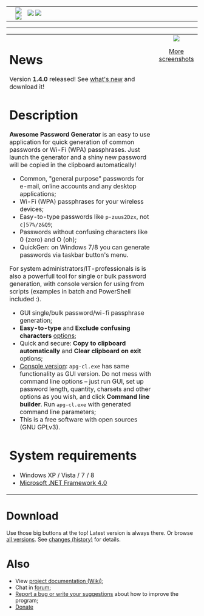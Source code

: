 <table cellpadding='0' width='100%' border='0'>
<tr>
<td>
<br>
</td>
<td valign='middle'>
<a href='https://code.google.com/p/awesome-password-generator/'><img src='http://awesome-password-generator.googlecode.com/svn/wiki/pics/en.png' /></a> <a href='https://code.google.com/p/awesome-password-generator/wiki/Welcome?wl=ru&tm=6'><img src='http://awesome-password-generator.googlecode.com/svn/wiki/pics/ru.png' /></a>
</td>
<td width='546'>
<a href='http://code.google.com/p/awesome-password-generator/downloads/detail?name=agp1.4.0-setup.exe'><img src='http://awesome-password-generator.googlecode.com/svn/wiki/pics/DownloadWindowsInstaller.png' /></a>
<a href='http://code.google.com/p/awesome-password-generator/downloads/detail?name=apg1.4.0-portable.zip'><img src='http://awesome-password-generator.googlecode.com/svn/wiki/pics/DownloadPortableVersion.png' /></a>
</td>
</tr>
</table>


---


<table width='100%' border='0'>
<tr>
<td valign='top'>
<h1>News</h1>
Version <b>1.4.0</b> released! See <a href='Changes.md'>what's new</a> and download it!<br>
<h1>Description</h1>
<b>Awesome Password Generator</b> is an easy to use application for quick generation of common passwords or Wi-Fi (WPA) passphrases. Just launch the generator and a shiny new password will be copied in the clipboard automatically!<br>
<ul><li>Common, "general purpose" passwords for e-mail, online accounts and any desktop applications;<br>
</li><li>Wi-Fi (WPA) passphrases for your wireless devices;<br>
</li><li>Easy-to-type passwords like <code>p-zuus2Dzx</code>, not <code>c]57%/z&amp;Q9</code>;<br>
</li><li>Passwords without confusing characters like 0 (zero) and O (oh);<br>
</li><li>QuickGen: on Windows 7/8 you can generate passwords via taskbar button's menu.</li></ul>

For system administrators/IT-professionals is is also a powerfull tool for single or bulk password generation, with console version for using from scripts (examples in batch and PowerShell included :).<br>
<ul><li>GUI single/bulk password/wi-fi passphrase generation;<br>
</li><li><b>Easy-to-type</b> and <b>Exclude confusing characters</b> <a href='Options.md'>options</a>;<br>
</li><li>Quick and secure: <b>Copy to clipboard automatically</b> and <b>Clear clipboard on exit</b> options;<br>
</li><li><a href='ConsoleVersion.md'>Console version</a>: <code>apg-cl.exe</code> has same functionality as GUI version. Do not mess with command line options – just run GUI, set up password length, quantity, charsets and other options as you wish, and click <b>Command line builder</b>. Run <tt>apg-cl.exe</tt> with generated command line parameters;<br>
</li><li>This is a free software with open sources (GNU GPLv3).</li></ul>

<h1>System requirements</h1>
<ul><li>Windows XP / Vista / 7 / 8<br>
</li><li><a href='http://www.microsoft.com/download/en/details.aspx?id=17113'>Microsoft .NET Framework 4.0</a>
</td>
<td align='middle' valign='top'>
<img src='http://awesome-password-generator.googlecode.com/svn/wiki/pics/MainScreenshot.png' /></li></ul>

<a href='Screenshots.md'>More screenshots</a>
</td>
</tr>
</table>

# Download #
Use those big buttons at the top! Latest version is always there. Or browse [all versions](http://code.google.com/p/awesome-password-generator/downloads/list). See [changes (history)](Changes.md) for details.

# Also #
  * View [project documentation (Wiki)](Contents.md);
  * Chat in [forum](http://groups.google.com/group/awesome-password-generator);
  * [Report a bug or write your suggestions](http://code.google.com/p/awesome-password-generator/issues/list) about how to improve the program;
  * [Donate](Donate.md)